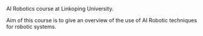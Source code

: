 AI Robotics course at Linkoping University.

Aim of this course is to give an overview of the use of AI Robotic techniques for robotic systems.
